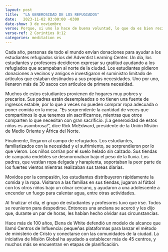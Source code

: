 ```yaml
---
layout: post
title:  "LA GENEROSIDAD DE LOS REFUGIADOS"
date:   2023-11-02 03:00:00 -0300 
date-show: 3 de noviembre
verse: Porque, si uno lo hace de buena voluntad, lo que da es bien recibido según lo que tiene, y no según lo que no tiene
verse-ref: 2 Corintios 8:12
categories: meditation es
---
```


Cada año, personas de todo el mundo envían donaciones para ayudar a los estudiantes refugiados sirios del Adventist Learning Center. Un día, los estudiantes y profesores decidieron expresar su gratitud ayudando a los refugiados que acampaban al norte de la ciudad. Los estudiantes pidieron donaciones a vecinos y amigos e investigaron el suministro limitado de artículos que estaban destinados a sus propias necesidades. Uno por uno, llenaron más de 30 sacos con artículos de primera necesidad. 

Muchos de estos estudiantes provienen de hogares muy pobres y precarios. Sus padres están desempleados o no tienen una fuente de ingresos estable, por lo que a veces no pueden comprar ropa adecuada o poner comida en la mesa. “Es sorprendente la cantidad de veces que compartimos lo que tenemos sin sacrificarnos, mientras que otros comparten lo que necesitan con gran sacrificio. ¡La generosidad de estos niños es asombrosa!”, dice Rick McEdward, presidente de la Unión Misión de Medio Oriente y África del Norte. 

Finalmente, llegaron al campo de refugiados. Los estudiantes, familiarizados con la necesidad y el sufrimiento, se sorprendieron por lo que vieron. Los niños corrían por el suelo helado sin calzado. Sus tiendas de campaña endebles se desmoronaban bajo el peso de la lluvia. Los padres, que vestían ropa delgada y harapienta, soportaban la peor parte de los fuertes vientos mientras realizaban sus tareas diarias.

Movidos por la compasión, los estudiantes distribuyeron rápidamente la comida y la ropa. Visitaron a las familias en sus tiendas, jugaron al fútbol con los otros niños bajo un olivar cercano, y ayudaron a una adolescente a encender un fuego para calentar agua, entre otras actividades.

Al finalizar el día, el grupo de estudiantes y profesores tuvo que irse. Todos se reunieron para despedirse. Entonces una anciana se acercó y les dijo que, durante un par de horas, les habían hecho olvidar sus circunstancias. 

Hace más de 100 años, Elena de White defendió un modelo de alcance que llamó Centros de Influencia: pequeñas plataformas para lanzar el método de ministerio de Cristo y conectarse con las comunidades de la ciudad. La iniciativa de Misión Global ha ayudado a establecer más de 45 centros, y muchos más se encuentran en etapas de planificación.
